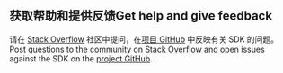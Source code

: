 ## <a name="get-help-and-give-feedback"></a><span data-ttu-id="9ec41-101">获取帮助和提供反馈</span><span class="sxs-lookup"><span data-stu-id="9ec41-101">Get help and give feedback</span></span>

<span data-ttu-id="9ec41-102">请在 [Stack Overflow](http://stackoverflow.com/questions/tagged/azure-sdk-.net) 社区中提问，在[项目 GitHub](https://github.com/Azure/azure-sdk-for-net) 中反映有关 SDK 的问题。</span><span class="sxs-lookup"><span data-stu-id="9ec41-102">Post questions to the community on [Stack Overflow](http://stackoverflow.com/questions/tagged/azure-sdk-.net) and open issues against the SDK on the [project GitHub](https://github.com/Azure/azure-sdk-for-net).</span></span>